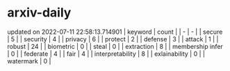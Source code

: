 # arxiv-daily
updated on 2022-07-11 22:58:13.714901
| keyword | count |
| - | - |
| secure | 5 |
| security | 4 |
| privacy | 6 |
| protect | 2 |
| defense | 3 |
| attack | 1 |
| robust | 24 |
| biometric | 0 |
| steal | 0 |
| extraction | 8 |
| membership infer | 0 |
| federate | 4 |
| fair | 4 |
| interpretability | 8 |
| exlainability | 0 |
| watermark | 0 |
